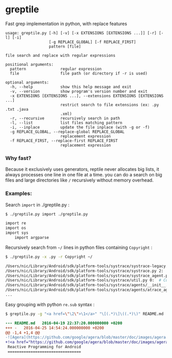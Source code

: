 # greptile
Fast grep implementation in python, with replace features

```
usage: greptile.py [-h] [-v] [-x EXTENSIONS [EXTENSIONS ...]] [-r] [-l] [-i]
                   [-g REPLACE_GLOBAL] [-f REPLACE_FIRST]
                   pattern [file]

file search and replace with regular expressions

positional arguments:
  pattern               regular expression
  file                  file path (or directory if -r is used)

optional arguments:
  -h, --help            show this help message and exit
  -v, --version         show program's version number and exit
  -x EXTENSIONS [EXTENSIONS ...], --extensions EXTENSIONS [EXTENSIONS ...]
                        restrict search to file extensions (ex: .py .txt .java
                        .xml)
  -r, --recursive       recursively search in path
  -l, --list            list files matching pattern
  -i, --inplace         update the file inplace (with -g or -f)
  -g REPLACE_GLOBAL, --replace-global REPLACE_GLOBAL
                        replacement expression
  -f REPLACE_FIRST, --replace-first REPLACE_FIRST
                        replacement expression
```

### Why fast?

Because it exclusively uses generators, reptile never allocates big lists, it always processes one line in one file at a time. you can do a search on big files and large directories like `/` recursively without memory overhead.

### Examples: 

Search `import` in ./greptile.py :
```bash
$ ./greptile.py import ./greptile.py
```
```bash
import re
import os
import sys
    import argparse
```

Recursively search from `~/` lines in python files containing `Copyright` :
```bash
$ ./greptile.py -x .py -r Copyright ~/
```
```bash
/Users/nic/Library/Android/sdk/platform-tools/systrace/systrace-legacy.py 2:  # Copyright (c) 2011 The Chromium Authors. All rights reserved.
/Users/nic/Library/Android/sdk/platform-tools/systrace/systrace.py 2:  # Copyright (c) 2011 The Chromium Authors. All rights reserved.
/Users/nic/Library/Android/sdk/platform-tools/systrace/systrace_agent.py 0:  # Copyright (c) 2015 The Chromium Authors. All rights reserved.
/Users/nic/Library/Android/sdk/platform-tools/systrace/util.py 0:  # Copyright (c) 2015 The Chromium Authors. All rights reserved.
/Users/nic/Library/Android/sdk/platform-tools/systrace/agents/__init__.py 0:  # Copyright (c) 2015 The Chromium Authors. All rights reserved.
/Users/nic/Library/Android/sdk/platform-tools/systrace/agents/atrace_agent.py 0:  # Copyright (c) 2015 The Chromium Authors. All rights reserved.
...
```

Easy grouping with python `re.sub` syntax :
```bash
$ greptile.py -g "<a href=\"\2\">\1</a>" "\[(.*)\]\((.*)\)" README.md | diff -u README.md -
```
```diff
--- README.md	2016-04-19 22:37:20.000000000 +0200
+++ -	2016-04-25 14:54:24.000000000 +0200
@@ -1,4 +1,4 @@
-![Agera](https://github.com/google/agera/blob/master/doc/images/agera.png)
+!<a href="https://github.com/google/agera/blob/master/doc/images/agera.png">Agera</a>
 Reactive Programming for Android
 ================================

```
